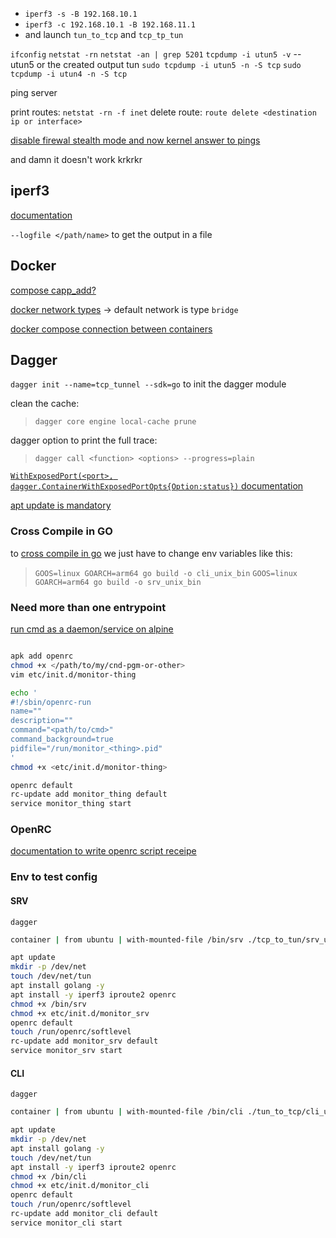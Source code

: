 
- `iperf3 -s -B 192.168.10.1`
- `iperf3 -c 192.168.10.1 -B 192.168.11.1`
-  and launch `tun_to_tcp` and `tcp_tp_tun`

`ifconfig`
`netstat -rn`
`netstat -an | grep 5201`
`tcpdump -i utun5 -v` -- utun5 or the created output tun
`sudo tcpdump -i utun5 -n -S tcp`
`sudo tcpdump -i utun4 -n -S tcp`

ping server

print routes:
`netstat -rn -f inet`
delete route:
`route delete <destination ip or interface>`

[disable firewal stealth mode and now kernel answer to pings](https://discussions.apple.com/thread/2639727?sortBy=rank)


and damn it doesn't work krkrkr

## iperf3

[documentation](https://iperf.fr/iperf-doc.php)

`--logfile </path/name>` to get the output in a file


## Docker

[compose capp_add?](https://forums.docker.com/t/docker-compose-order-of-cap-drop-and-cap-add/97136)

[docker network types](https://devopssec.fr/article/fonctionnement-manipulation-reseau-docker)
-> default network is type `bridge`

[docker compose connection between containers](https://stackoverflow.com/questions/65042615/docker-compose-connection-between-containers)



## Dagger

`dagger init --name=tcp_tunnel --sdk=go` to init the dagger module

clean the cache:
>`dagger core engine local-cache prune`

dagger option to print the full trace:
>`dagger call <function> <options> --progress=plain`

[`WithExposedPort(<port>, dagger.ContainerWithExposedPortOpts{Option:status})` documentation](https://docs.dagger.io/reference/typescript/api/client.gen/type-aliases/ContainerWithExposedPortOpts)

[apt update is mandatory](https://askubuntu.com/questions/337198/is-sudo-apt-get-update-mandatory-before-every-package-installation)

### Cross Compile in GO
to [cross compile in go](https://freshman.tech/snippets/go/cross-compile-go-programs/) we just have to change env variables like this:
>`GOOS=linux GOARCH=arm64 go build -o cli_unix_bin`
>`GOOS=linux GOARCH=arm64 go build -o srv_unix_bin`

### Need more than one entrypoint
[run cmd as a daemon/service on alpine](https://medium.com/@mfranzon/how-to-create-and-manage-a-service-in-an-alpine-linux-container-93a97d5dad80)

```sh

apk add openrc
chmod +x </path/to/my/cnd-pgm-or-other>
vim etc/init.d/monitor-thing

echo '
#!/sbin/openrc-run
name=""
description=""
command="<path/to/cmd>"
command_background=true
pidfile="/run/monitor_<thing>.pid"
'
chmod +x <etc/init.d/monitor-thing>

openrc default
rc-update add monitor_thing default
service monitor_thing start

```

### OpenRC
[documentation to write openrc script receipe](https://www.funtoo.org/Openrc)

### Env to test config

#### SRV

`dagger`
```sh
container | from ubuntu | with-mounted-file /bin/srv ./tcp_to_tun/srv_unix_bin | with-mounted-file /etc/init.d/monitor_srv ./.dagger/srv_as_daemon.conf | with-exposed-port 4663 | terminal
```
```sh
apt update
mkdir -p /dev/net
touch /dev/net/tun
apt install golang -y
apt install -y iperf3 iproute2 openrc
chmod +x /bin/srv
chmod +x etc/init.d/monitor_srv
openrc default
touch /run/openrc/softlevel
rc-update add monitor_srv default
service monitor_srv start

```


#### CLI

`dagger`
```sh
container | from ubuntu | with-mounted-file /bin/cli ./tun_to_tcp/cli_unix_bin | with-mounted-file /etc/init.d/monitor_cli ./.dagger/cli_as_daemon.conf | with-exposed-port 4663 | terminal
```
```sh
apt update
mkdir -p /dev/net
apt install golang -y
touch /dev/net/tun
apt install -y iperf3 iproute2 openrc
chmod +x /bin/cli
chmod +x etc/init.d/monitor_cli
openrc default
touch /run/openrc/softlevel
rc-update add monitor_cli default
service monitor_cli start

```
